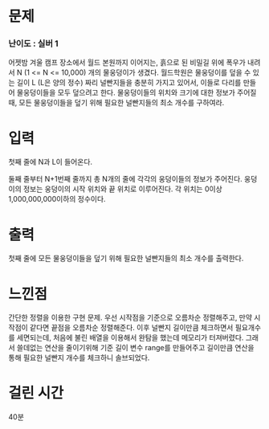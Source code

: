 # 문제

### 난이도 : 실버 1

어젯밤 겨울 캠프 장소에서 월드 본원까지 이어지는, 흙으로 된 비밀길 위에 폭우가 내려서 N (1 <= N <= 10,000) 개의 물웅덩이가 생겼다. 월드학원은 물웅덩이를 덮을 수 있는 길이 L (L은 양의 정수) 짜리 널빤지들을 충분히 가지고 있어서, 이들로 다리를 만들어 물웅덩이들을 모두 덮으려고 한다. 물웅덩이들의 위치와 크기에 대한 정보가 주어질 때, 모든 물웅덩이들을 덮기 위해 필요한 널빤지들의 최소 개수를 구하여라.

# 입력

첫째 줄에 N과 L이 들어온다.

둘째 줄부터 N+1번째 줄까지 총 N개의 줄에 각각의 웅덩이들의 정보가 주어진다. 웅덩이의 정보는 웅덩이의 시작 위치와 끝 위치로 이루어진다. 각 위치는 0이상 1,000,000,000이하의 정수이다.

# 출력

첫째 줄에 모든 물웅덩이들을 덮기 위해 필요한 널빤지들의 최소 개수를 출력한다.

# 느낀점

간단한 정렬을 이용한 구현 문제. 우선 시작점을 기준으로 오름차순 정렬해주고, 만약 시작점이 같다면 끝점을 오름차순 정렬해준다. 이후 널빤지 길이만큼 체크하면서 필요개수를 세면되는데, 처음에 불린 배열을 이용해서 완탐을 했는데 메모리가 터져버렸다. 그래서 쓸데없는 연산을 줄이기위해 기준 길이 변수 range를 만들어주고 길이만큼 연산을 통해 필요한 널빤지 개수를 체크하니 솔브되었다.

# 걸린 시간

40분
